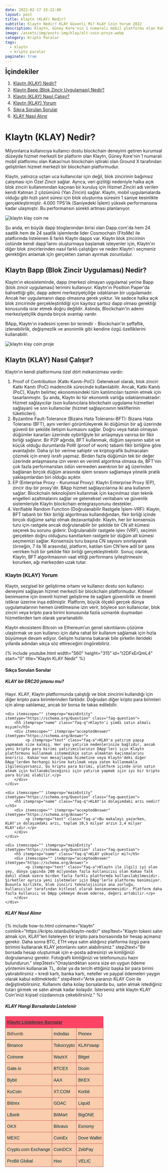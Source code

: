 ```yaml
---
date: 2022-02-17 15:22:00
layout: post
title: Klaytn (KLAY) Nedir?
subtitle: Klaytn Nedir? KLAY Güvenli Mi? KLAY Coin Yorum 2022
description: Klaytn, Güney Kore'nin 1 numaralı mobil platformu olan Kakao’nun blockchain iştiraki olan Ground X tarafından geliştirilen hizmet merkezli bir blockchain platformudur.
image: /assets/img/posts-img/klay/alt-coin-proje.webp
category: Kripto Paralar
tags:
  - klaytn
  - kripto paralar
paginate: true
---
```

<b style="text-align:center; font-size: 150%;">İçindekiler</b>
<ol style="margin: 0;">
	<li style="padding: 2px;"><a href="#1">Klaytn (KLAY) Nedir?</a></li>
	<li style="padding: 2px;"><a href="#2">Klaytn Bapp (Blok Zincir Uygulaması) Nedir?</a></li>
	<li style="padding: 2px;"><a href="#3">Klaytn (KLAY) Nasıl Çalışır?</a></li>
	<li style="padding: 2px;"><a href="#4">Klaytn (KLAY) Yorum</a></li>
	<li style="padding: 2px;"><a href="#5">Sıkça Sorulan Sorular</a></li>
	<li style="padding: 2px;"><a href="#6">KLAY Nasıl Alınır</a></li>
</ol>
<h1 id="1">Klaytn (KLAY) Nedir?</h1>
<p>
Milyonlarca kullanıcıya kullanıcı dostu blockchain deneyimi getiren kurumsal
düzeyde hizmet merkezli bir platform olan Klaytn, Güney Kore'nin 1 numaralı
mobil platformu olan Kakao’nun blockchain iştiraki olan Ground X tarafından
geliştirilen hizmet merkezli bir blockchain platformudur.
</p>
<p>
Klaytn, yalnızca uçtan uca kullanıcılar için değil, blok zincirinin bağımsız
çalışması için Özel Zincir sağlar. Ayrıca, veri gizliliği nedeniyle halka açık
blok zinciri kullanımından kaçınan bir kuruluş için Hizmet Zinciri adı verilen
kendi Katman 2 çözümünü (Yan Zinciri) sağlar. Klaytn, mobil uygulamalarda olduğu
gibi hızlı yanıt süresi için blok oluşturma süresini 1 saniye kesinlikte
gerçekleştirmiştir. 4.000 TPS'lik (Saniyedeki İşlem) yüksek performansına kadar
ulaşmıştır. Bu performansın sürekli artması planlanıyor.
</p>
<picture>
  <source media="(min-width: 650px" srcset="/assets/img/posts-img/klay/klaytn-nft-ne.webp">
  <img src="/assets/img/posts-img/klay/klaytn-nft-proje.webp" alt="klaytn klay coin ne" style="width:auto;">
</picture>
<p>
Şu anda, en büyük dapp bloglarondan birisi olan Dapp.com'da hem 24 saatlik hem
de 24 saatlik işlemlerde lider Cosmochain (FitsMe) ile platformda listelenen 8
farklı Klaytn dapps var. Klaytn blok zincirinin üstünde kendi dapp'larını
oluşturmaya başlamak isteyenler için, Klaytn'ın diğer blok zincirlerinden nasıl
farklı çalıştığını ve neden Klaytn'ı seçmeniz gerektiğini anlamak için gerçekten
zaman ayırmak zorunludur.
</p>
<h2 id="2">Klaytn Bapp (Blok Zincir Uygulaması) Nedir?</h2>
<p>
Klaytn’ın ekosisteminde, dapp (merkezi olmayan uygulama) yerine Bapp (blok
zincir uygulaması) terimini kullanıyor. Klaytn'ın Position Paper'da bahsettiği
gibi, dapp ademi merkeziyetçiliğe odaklanan bir uygulamadır. Ancak her
uygulamanın dapp olmasına gerek yoktur. Ve sadece halka açık blok zincirinde
gerçekleştirildiği için kayıtsız şartsız dapp olması gerektiği konusunda ısrar
etmek doğru değildir. Aslında, Blockchain'in ademi merkeziyetçilik dışında
birçok avantajı vardır.
</p>
<p>
BApp, Klaytn'ın iradesini içeren bir terimdir - Blockchain'in şeffaflık,
izlenebilirlik, değişmezlik ve anonimlik gibi kendine özgü özelliklerini
kullanabilir.
</p>
<picture>
  <source media="(min-width: 650px" srcset="/assets/img/posts-img/klay/klay-coin-yorum-2022.webp">
  <img src="/assets/img/posts-img/klay/klay-geckoland.webp" alt="klaytn klay coin proje" style="width:auto;">
</picture>
<h2 id="3">Klaytn (KLAY) Nasıl Çalışır?</h2>
<p>
Klaytn’ın kendi platformuna özel dört mekanizması vardır:
</p>
<ol>
<li>Proof of Contribution (Katkı Kanıtı-PoC): Geleneksel olarak, blok zinciri
Katkı Kanıtı (PoC) madencilik sürecinde kullanılabilir. Ancak, Katkı Kanıtı
(PoC), Klaytn belirteç ekonomisindeki tüm katılımcıları tazmin etmek için
tasarlanmıştır. Şu anda, Klaytn iki tür ekonomik varlığa odaklanmaktadır: Hizmet
sağlayıcılar (son kullanıcılara blockchain uygulama hizmetleri sağlayan) ve son
kullanıcılar (hizmet sağlayıcısının tekliflerinin tüketicileri).</li>
<li>Byzantine Fault-Tolerance (Bizans Hata Toleransı-BFT): Bizans Hata Toleransı
(BFT), aynı verileri görüntüleyerek iki düğümün bir ağ üzerinde güvenli bir
şekilde iletişim kurmasını sağlar. Doğru veya hatalı olmayan düğümler kararları
üzerinde oybirliğiyle bir anlaşmaya varırsa bir fikir birliği sağlanır. Bir P2P
ağında, BFT kullanmak, düğüm sayısının sabit ve küçük olduğu durumlarda PoW
(proof of work) tabanlı fikir birliğine göre avantajlıdır. Daha iyi bir verime
sahiptir ve kriptografik bulmacaları çözmek için enerji israfı yapmaz. Birden
fazla düğümün tek bir değer üzerinde anlaşmasına izin veren en verimli algoritma
olmasa da, BFT'nin çok fazla performanstan ödün vermeden asenkron bir ağ
üzerinden bağlanan birçok düğüm arasında işlem sırasını sağlamaya yönelik pratik
yaklaşımlardan biri olduğu açıktır.</li>
<li>EP (Enterprise Proxy - Kurumsal Proxy): Klaytn Enterprise Proxy (EP), zincir
dışı bir proxy'dir. BApp hizmet sağlayıcılarına iki ana kullanım sağlar:
Blockchain teknolojisini kullanmak için kaçınılmaz olan teknik engelleri
azaltmalarını sağlar ve geleneksel veritabanı ve güvenlik sistemleriyle Klaytn
blockchain entegrasyonunu destekler.</li>
<li>Verifiable Random Function (Doğrulanabilir Rastgele İşlem-VRF):  Klaytn, BFT
tabanlı bir fikir birliği algoritması kullandığından, fikir birliği içinde
birçok düğüme sahip olmak dezavantajlıdır. Klaytn, her bir konsensüs turu için
rastgele ancak doğrulanabilir bir şekilde bir CN alt kümesi seçerek bu sorunu
giderir. Doğrulanabilir rastgele işlev (VRF), seçimin gerçekten doğru olduğunu
kanıtlarken rastgele bir düğüm alt kümesi seçmemizi sağlar. Konsensüs turu
başına CN sayısını sınırlayarak (örneğin, 7 ila 16 arasında), platform, katılan
tüm CN'lere adil bir şans verirken hızlı bir şekilde fikir birliği
gerçekleştirebilir. Sonuç olarak, Klaytn, BFT algoritmasının vaat ettiği
performans iyileştirmesini korurken, ağı merkezden uzak tutar.
</li>
</ol>
<h3 id="4">Klaytn (KLAY) Yorum</h3>
<p>
Klaytn, sezgisel bir geliştirme ortamı ve kullanıcı dostu son kullanıcı deneyimi
sağlayan hizmet merkezli bir blockchain platformudur. Kitlesel benimseme için
önemli hizmet geliştirme ile sağlam güvenilirlik ve önemli istikrar üzerine inşa
edilmiştir. Platform, büyük ölçekli gerçek dünya uygulamalarının hemen
üretilmesine izin verir, böylece son kullanıcılar, blok zinciri veya kripto para
birimi konusunda fazla uzmanlık duymadan hizmetlerden tam olarak yararlanabilir.
</p>
<p>
Klaytn ekosistemi Bitcoin ve Ethereum’un genel sıkıntılarını çözüme ulaştırmak
ve son kullanıcı için daha rahat bir kullanım sağlamak için hızla büyümeye devam
ediyor. Gelişim hızlarına bakarak bile şirketin ilerideki yıllarda adından sıkça
söz ettireceğini öngörebiliriz.
</p>
{% include youtube.html width="560" height="315" id="t2DFxErQmL4" start="0" title="Klaytn KLAY Nedir" %}
<h4 id="5">Sıkça Sorulan Sorular</h4>
<div class="schema-faq-code" itemscope="" itemtype="https://schema.org/FAQPage">
    <div itemscope="" itemprop="mainEntity" itemtype="https://schema.org/Question" class="faq-question">
        <h5 itemprop="name" class="faq-q">KLAY bir ERC20 jetonu mu?</h5>
        <div itemscope="" itemprop="acceptedAnswer" itemtype="https://schema.org/Answer">
             <p itemprop="text" class="faq-a">Hayır. KLAY, Klaytn platformunda çalıştığı ve blok zincirini kullandığı için diğer kripto para birimlerinden farklıdır. Doğrudan diğer kripto para birimleri için alınıp satılamaz, ancak bir borsa ile takas edilebilir.</p>
        </div>
    </div>

    <div itemscope="" itemprop="mainEntity" itemtype="https://schema.org/Question" class="faq-question">
        <h5 itemprop="name" class="faq-q">Klaytn'i şimdi satın almalı mıyım?</h5>
        <div itemscope="" itemprop="acceptedAnswer" itemtype="https://schema.org/Answer">
             <p itemprop="text" class="faq-a">KLAY'a yatırım yapıp yapmamak size kalmış. Her şey yatırım nedenlerinize bağlıdır, ancak yeni kripto para birimi yatırımcılarının DApp'leri için Klaytn platformunu kullanmak istemedikçe satın almaktan kaçınmalarını öneririz. Kakao'nun mesajlaşma hizmetine veya Klaytn'deki diğer DApp'lerden herhangi birine katılmak veya zaten kullanmakla ilgileniyorsanız, bu kripto para birimi, platform içinde ürün satın almak için kullanabileceğiniz için yatırım yapmak için iyi bir kripto para birimi olabilir.</p>
        </div>
    </div>

    <div itemscope="" itemprop="mainEntity" itemtype="https://schema.org/Question" class="faq-question">
        <h5 itemprop="name" class="faq-q">KLAY'in dolaşımdaki arzı nedir?</h5>
        <div itemscope="" itemprop="acceptedAnswer" itemtype="https://schema.org/Answer">
             <p itemprop="text" class="faq-a">Bu makaleyi yazarken, KLAY'ın dolaşımdaki arzı, toplam 10,5 milyar arzın 2,4 milyar KLAY'ıdır.</p>
        </div>
    </div>

    <div itemscope="" itemprop="mainEntity" itemtype="https://schema.org/Question" class="faq-question">
        <h5 itemprop="name" class="faq-q">KLAY yükselir mi?</h5>
        <div itemscope="" itemprop="acceptedAnswer" itemtype="https://schema.org/Answer">
             <p itemprop="text" class="faq-a">Klaytn ile ilgili iyi olan şey, dünya çapında 200 milyondan fazla kullanıcısı olan Kakao Talk dahil olmak üzere birden fazla farklı platformda kullanılabilmesidir. Şirketler ayrıca yeni işletmeler için DApp'lerle platformu benimsiyor. Bununla birlikte, blok zinciri teknolojisinin ana zorluğu, kullanıcılar tarafından kitlesel olarak benimsenmesidir. Platform daha fazla kullanıcı ve DApp çekmeye devam ederse, değeri artabilir.</p>
        </div>
    </div>
</div>
<h5 id="6">KLAY Nasıl Alınır</h5>
{% include how-to.html coinname="klaytn" coinlink="https://kripto.istanbul/klaytn-nedir/" step1text="Klaytn tokeni satın almak için, KLAY'leri listeleyen bir kripto para borsasında bir hesap açmanız gerekir. Daha sonra BTC, ETH veya satın aldığınız platforma özgü para birimini kullanarak KLAY jetonlarını satın alabilirsiniz." step2text="Bir borsada hesap oluşturmak için e-posta adresinizi ve kimliğinizi doğrulamanız gerekir. Fotoğraflı kimliğinizi ve telefonunuzu hazır bulundurun." step3text="Onaylandıktan sonra size en uygun ödeme yöntemini kullanarak TL, dolar ya da tercih ettiğiniz başka bir para birimi yatırabilirsiniz – kredi kartı, banka kartı, neteller ve paypal ödemeleri yaygın olarak kabul edilmektedir." step4text="Artık paranızı KLAY Coin ile değiştirebilirsiniz. Kullanımı daha kolay borsalarda bu, satın almak istediğiniz tutarı girmek ve satın almak kadar kolaydır. İsterseniz artık klaytn KLAY Coin'inizi kişisel cüzdanınıza çekebilirsiniz." %}
<h5 id="7">KLAY Hangi Borsalarda Listelenir</h5>
<style type="text/css">
.tg  {border-collapse:collapse;border-color:#C44D58;border-spacing:0;}
.tg td{background-color:#F9CDAD;border-color:#C44D58;border-style:solid;border-width:1px;color:#002b36;
  font-family:Arial, sans-serif;font-size:14px;overflow:hidden;padding:10px 5px;word-break:normal;}
.tg th{background-color:#FE4365;border-color:#C44D58;border-style:solid;border-width:1px;color:#fdf6e3;
  font-family:Arial, sans-serif;font-size:14px;font-weight:normal;overflow:hidden;padding:10px 5px;word-break:normal;}
.tg .tg-hsat{background-color:#fe4365;border-color:inherit;color:#333;text-align:left;vertical-align:middle}
.tg .tg-wr11{border-color:inherit;color:#333;text-align:left;vertical-align:bottom}
.tg .tg-za14{border-color:inherit;text-align:left;vertical-align:bottom}
.tg .tg-7zrl{text-align:left;vertical-align:bottom}
</style>
<table class="tg">
<thead>
  <tr>
    <th class="tg-hsat" colspan="3"><span style="font-weight:bold;text-decoration:underline">Klaytn Listelenen Borsalar</span></th>
  </tr>
</thead>
<tbody>
  <tr>
    <td class="tg-wr11">Bithumb</td>
    <td class="tg-za14">Indodax</td>
    <td class="tg-za14">Pionex</td>
  </tr>
  <tr>
    <td class="tg-7zrl">Binance</td>
    <td class="tg-7zrl">Tokocrypto</td>
    <td class="tg-7zrl">KLAYswap</td>
  </tr>
  <tr>
    <td class="tg-7zrl">Coinone</td>
    <td class="tg-7zrl">WazirX</td>
    <td class="tg-7zrl">Bitget</td>
  </tr>
  <tr>
    <td class="tg-7zrl">Gate.io</td>
    <td class="tg-7zrl">BTCEX</td>
    <td class="tg-7zrl">Dcoin</td>
  </tr>
  <tr>
    <td class="tg-7zrl">Bybit</td>
    <td class="tg-7zrl">AAX</td>
    <td class="tg-7zrl">BKEX</td>
  </tr>
  <tr>
    <td class="tg-7zrl">KuCoin</td>
    <td class="tg-7zrl">XT.COM</td>
    <td class="tg-7zrl">Korbit</td>
  </tr>
  <tr>
    <td class="tg-7zrl">Bittrex</td>
    <td class="tg-7zrl">GDAC</td>
    <td class="tg-7zrl">Liquid</td>
  </tr>
  <tr>
    <td class="tg-7zrl">LBank</td>
    <td class="tg-7zrl">BitMart</td>
    <td class="tg-7zrl">BigONE</td>
  </tr>
  <tr>
    <td class="tg-7zrl">OKX</td>
    <td class="tg-7zrl">Bitvavo</td>
    <td class="tg-7zrl">Exnomy</td>
  </tr>
  <tr>
    <td class="tg-7zrl">MEXC</td>
    <td class="tg-7zrl">CoinEx</td>
    <td class="tg-7zrl">Dove Wallet</td>
  </tr>
  <tr>
    <td class="tg-7zrl">Crypto.com Exchange</td>
    <td class="tg-7zrl">CoinDCX</td>
    <td class="tg-7zrl">ZebPay</td>
  </tr>
  <tr>
    <td class="tg-7zrl">ProBit Global</td>
    <td class="tg-7zrl">Hoo</td>
    <td class="tg-7zrl">VELIC</td>
  </tr>
</tbody>
</table>
